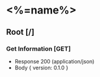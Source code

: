 
# <%=name%>

## Root [/]

### Get Information [GET]
+ Response 200 (application/json)
+ Body
	{ version: 0.1.0 }
